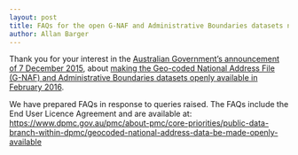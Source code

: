 ```yaml
---
layout: post
title: FAQs for the open G-NAF and Administrative Boundaries datasets now published
author: Allan Barger
---
```


<p>Thank you for your interest in the <a href="http://www.pm.gov.au/media/2015-12-07/driving-innovation-through-procurement-cyber-security-and-open-data">Australian Government’s announcement of 7 December 2015</a>, about <a href="/news-media/blog/geocoded-national-address-data-be-made-openly-available">making the Geo-coded National Address File (G-NAF) and Administrative Boundaries datasets openly available in February 2016</a>.</p>
<p>We have prepared FAQs in response to queries raised. The FAQs include the End User Licence Agreement and are available at: <a href="https://www.dpmc.gov.au/pmc/about-pmc/core-priorities/public-data-branch-within-dpmc/geocoded-national-address-data-be-made-openly-available">https://www.dpmc.gov.au/pmc/about-pmc/core-priorities/public-data-branch-within-dpmc/geocoded-national-address-data-be-made-openly-available</a></p>
